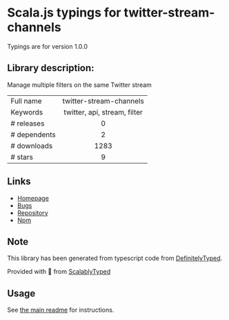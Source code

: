 
# Scala.js typings for twitter-stream-channels

Typings are for version 1.0.0

## Library description:
Manage multiple filters on the same Twitter stream

|                    |                 |
| ------------------ | :-------------: |
| Full name          | twitter-stream-channels |
| Keywords           | twitter, api, stream, filter |
| # releases         | 0 |
| # dependents       | 2 |
| # downloads        | 1283 |
| # stars            | 9 |

## Links
- [Homepage](http://labs.topheman.com/twitter-stream-channels/)
- [Bugs](https://github.com/topheman/twitter-stream-channels/issues)
- [Repository](https://github.com/topheman/twitter-stream-channels)
- [Npm](https://www.npmjs.com/package/twitter-stream-channels)
    


## Note
This library has been generated from typescript code from [DefinitelyTyped](https://definitelytyped.org).

Provided with :purple_heart: from [ScalablyTyped](https://github.com/oyvindberg/ScalablyTyped)

## Usage
See [the main readme](../../readme.md) for instructions.


